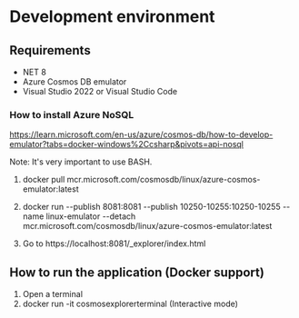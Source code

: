 # Development environment

## Requirements
* NET 8
* Azure Cosmos DB emulator
* Visual Studio 2022 or Visual Studio Code

### How to install Azure NoSQL
https://learn.microsoft.com/en-us/azure/cosmos-db/how-to-develop-emulator?tabs=docker-windows%2Ccsharp&pivots=api-nosql

Note: It's very important to use BASH.

1. docker pull mcr.microsoft.com/cosmosdb/linux/azure-cosmos-emulator:latest

2. docker run
--publish 8081:8081
--publish 10250-10255:10250-10255
--name linux-emulator
--detach
mcr.microsoft.com/cosmosdb/linux/azure-cosmos-emulator:latest

3. Go to https://localhost:8081/_explorer/index.html

## How to run the application (Docker support)

1. Open a terminal
2. docker run -it cosmosexplorerterminal (Interactive mode)
